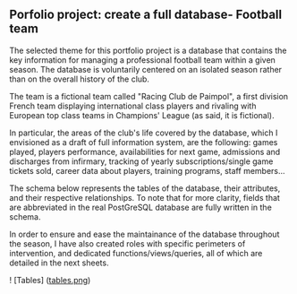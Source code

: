 ## Porfolio project: create a full database- Football team

The selected theme for this portfolio project is a database that contains the key information for managing a professional football team within a given season. The database is voluntarily centered on an isolated season rather than on the overall history of the club.

The team is a fictional team called "Racing Club de Paimpol", a first division French team displaying international class players and rivaling with European top class teams in Champions' League (as said, it is fictional).

In particular, the areas of the club's life covered by the database, which I envisioned as a draft of full information system, are the following: games played, players performance, availabilities for next game, admissions and discharges from infirmary, tracking of yearly subscriptions/single game tickets sold, career data about players, training programs, staff members...

The schema below represents the tables of the database, their attributes, and their respective relationships. To note that for more clarity, fields that are abbreviated in the real PostGreSQL database are fully written in the schema.

In order to ensure and ease the maintainance of the database throughout the season, I have also created roles with specific perimeters of intervention, and dedicated functions/views/queries, all of which are detailed in the next sheets. 


! [Tables] ([tables.png](https://github.com/Maet22/Portfolio-Project-Football-Team-Database/edit/main/tables.png))
